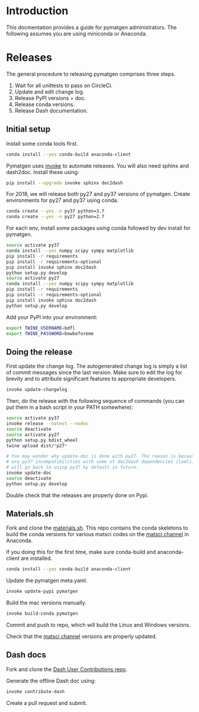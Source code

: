 # Introduction

This docmentation provides a guide for pymatgen administrators. The following 
assumes you are using miniconda or Anaconda.

# Releases

The general procedure to releasing pymatgen comprises three steps.

1. Wait for all unittests to pass on CircleCI.
2. Update and edit change log.
2. Release PyPI versions + doc.
3. Release conda versions.
4. Release Dash documentation.

## Initial setup

Install some conda tools first.

```bash
conda install --yes conda-build anaconda-client
```

Pymatgen uses [invoke](http://www.pyinvoke.org/) to automate releases. You will 
also need sphinx and dash2doc. Install these using:

```bash
pip install --upgrade invoke sphinx doc2dash
```

For 2018, we will release both py27 and py37 versions of pymatgen. Create 
environments for py27 and py37 using conda.

```bash
conda create --yes -n py37 python=3.7
conda create --yes -n py27 python=2.7
```

For each env, install some packages using conda followed by dev install for 
pymatgen.

```bash
source activate py37
conda install --yes numpy scipy sympy matplotlib
pip install -r requirements
pip install -r requirements-optional
pip install invoke sphinx doc2dash
python setup.py develop
source activate py27
conda install --yes numpy scipy sympy matplotlib
pip install -r requirements
pip install -r requirements-optional
pip install invoke sphinx doc2dash
python setup.py develop
```

Add your PyPI into your environment:

```bash
export TWINE_USERNAME=bdfl
export TWINE_PASSWORD=bowbeforeme
```

## Doing the release

First update the change log. The autogenerated change log is simply a list of 
commit messages since the last version.  Make sure to edit the log for brevity
and to attribute significant features to appropriate developers. 

```bash
invoke update-changelog

```

Then, do the release with the following sequence of commands (you can put them
in a bash script in your PATH somewhere):


```bash
source activate py37
invoke release --notest --nodoc
source deactivate
source activate py27
python setup.py bdist_wheel
twine upload dist/*p27*

# You may wonder why update-doc is done with py27. The reason is because there
# are py37 incompatibilities with some of doc2dash dependencies (lxml). We
# will go back to using py37 by default in future.
invoke update-doc
source deactivate
python setup.py develop
```

Double check that the releases are properly done on Pypi.

## Materials.sh

Fork and clone the [materials.sh](https://github.com/materialsvirtuallab/materials.sh).
This repo contains the conda skeletons to build the conda versions for various
matsci codes on the [matsci channel](https://anaconda.org/matsci) in Anaconda.

If you doing this for the first time, make sure conda-build and anaconda-client are installed.
```bash
conda install --yes conda-build anaconda-client
```

Update the pymatgen meta.yaml.

```bash
invoke update-pypi pymatgen
```

Build the mac versions manually.
```bash
invoke build-conda pymatgen
```

Commit and push to repo, which will build the Linux and Windows versions.

Check that the [matsci channel](https://anaconda.org/matsci) versions are
properly updated.

## Dash docs

Fork and clone the [Dash User Contributions repo](https://github.com/Kapeli/Dash-User-Contributions).

Generate the offline Dash doc using:
```bash
invoke contribute-dash
```

Create a pull request and submit.
